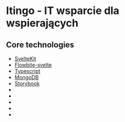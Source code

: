 
# Itingo - IT wsparcie dla wspierających





## Core technologies
 * [SvelteKit](https://kit.svelte.dev/)
 * [Flowbite-svelte ](https://flowbite-svelte.com/)
 * [Typescript](https://www.typescriptlang.org/docs/)
 * [MongoDB](https://www.mongodb.com/)
 * [Storybook](https://storybook.js.org/)
 * []()
 * []()
 * []()
 * []()
 * []()